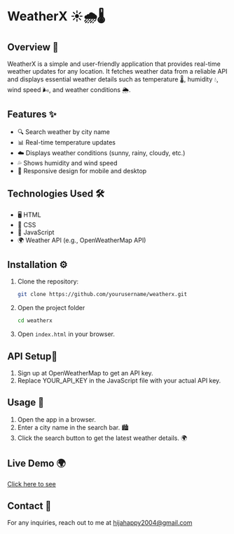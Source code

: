 # WeatherX ☀️🌧️🌡️

## Overview 📌

WeatherX is a simple and user-friendly application that provides real-time weather updates for any location. It fetches weather data from a reliable API and displays essential weather details such as temperature 🌡️, humidity 💧, wind speed 🌬️, and weather conditions 🌦️.

## Features ✨

- 🔍 Search weather by city name
- 📊 Real-time temperature updates
- ☁️ Displays weather conditions (sunny, rainy, cloudy, etc.)
- 💦 Shows humidity and wind speed
- 📱 Responsive design for mobile and desktop

## Technologies Used 🛠️

- 🖥️ HTML
- 🎨 CSS
- 📝 JavaScript
- 🌍 Weather API (e.g., OpenWeatherMap API)

## Installation ⚙️

1. Clone the repository:
   ```bash
   git clone https://github.com/yourusername/weatherx.git
    ```
2. Open the project folder
   ```bash
   cd weatherx
   ```
3. Open ```index.html``` in your browser.
   
## API Setup🔑

1. Sign up at OpenWeatherMap to get an API key.
2. Replace YOUR_API_KEY in the JavaScript file with your actual API key.
   
## Usage 🚀

1. Open the app in a browser.
2. Enter a city name in the search bar. 🏙️
3. Click the search button to get the latest weather details. 🌍

## Live Demo 🌍
  [Click here to see](https://happy-weatherx.netlify.app/)

## Contact 📩
For any inquiries, reach out to me at [hijahappy2004@gmail.com](hijahappy2004@gmail.com)
